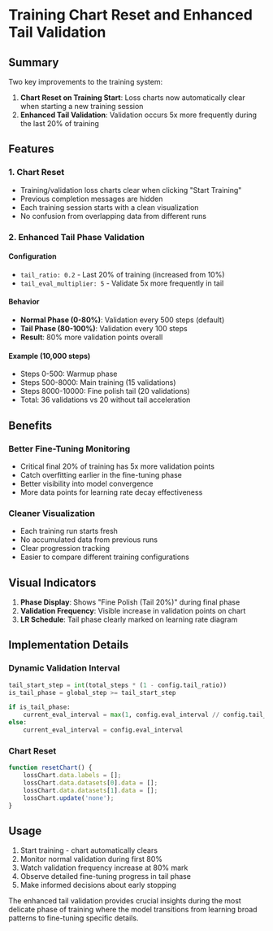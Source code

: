 # Training Chart Reset and Enhanced Tail Validation

## Summary

Two key improvements to the training system:

1. **Chart Reset on Training Start**: Loss charts now automatically clear when starting a new training session
2. **Enhanced Tail Validation**: Validation occurs 5x more frequently during the last 20% of training

## Features

### 1. Chart Reset
- Training/validation loss charts clear when clicking "Start Training"
- Previous completion messages are hidden
- Each training session starts with a clean visualization
- No confusion from overlapping data from different runs

### 2. Enhanced Tail Phase Validation

#### Configuration
- `tail_ratio: 0.2` - Last 20% of training (increased from 10%)
- `tail_eval_multiplier: 5` - Validate 5x more frequently in tail

#### Behavior
- **Normal Phase (0-80%)**: Validation every 500 steps (default)
- **Tail Phase (80-100%)**: Validation every 100 steps
- **Result**: 80% more validation points overall

#### Example (10,000 steps)
- Steps 0-500: Warmup phase
- Steps 500-8000: Main training (15 validations)
- Steps 8000-10000: Fine polish tail (20 validations)
- Total: 36 validations vs 20 without tail acceleration

## Benefits

### Better Fine-Tuning Monitoring
- Critical final 20% of training has 5x more validation points
- Catch overfitting earlier in the fine-tuning phase
- Better visibility into model convergence
- More data points for learning rate decay effectiveness

### Cleaner Visualization
- Each training run starts fresh
- No accumulated data from previous runs
- Clear progression tracking
- Easier to compare different training configurations

## Visual Indicators

1. **Phase Display**: Shows "Fine Polish (Tail 20%)" during final phase
2. **Validation Frequency**: Visible increase in validation points on chart
3. **LR Schedule**: Tail phase clearly marked on learning rate diagram

## Implementation Details

### Dynamic Validation Interval
```python
tail_start_step = int(total_steps * (1 - config.tail_ratio))
is_tail_phase = global_step >= tail_start_step

if is_tail_phase:
    current_eval_interval = max(1, config.eval_interval // config.tail_eval_multiplier)
else:
    current_eval_interval = config.eval_interval
```

### Chart Reset
```javascript
function resetChart() {
    lossChart.data.labels = [];
    lossChart.data.datasets[0].data = [];
    lossChart.data.datasets[1].data = [];
    lossChart.update('none');
}
```

## Usage

1. Start training - chart automatically clears
2. Monitor normal validation during first 80%
3. Watch validation frequency increase at 80% mark
4. Observe detailed fine-tuning progress in tail phase
5. Make informed decisions about early stopping

The enhanced tail validation provides crucial insights during the most delicate phase of training where the model transitions from learning broad patterns to fine-tuning specific details.